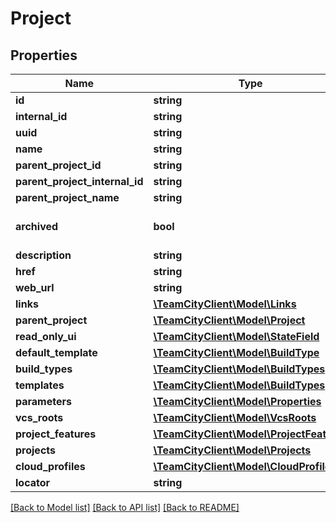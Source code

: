 # Project

## Properties
Name | Type | Description | Notes
------------ | ------------- | ------------- | -------------
**id** | **string** |  | [optional] 
**internal_id** | **string** |  | [optional] 
**uuid** | **string** |  | [optional] 
**name** | **string** |  | [optional] 
**parent_project_id** | **string** |  | [optional] 
**parent_project_internal_id** | **string** |  | [optional] 
**parent_project_name** | **string** |  | [optional] 
**archived** | **bool** |  | [optional] [default to false]
**description** | **string** |  | [optional] 
**href** | **string** |  | [optional] 
**web_url** | **string** |  | [optional] 
**links** | [**\TeamCityClient\Model\Links**](Links.md) |  | [optional] 
**parent_project** | [**\TeamCityClient\Model\Project**](Project.md) |  | [optional] 
**read_only_ui** | [**\TeamCityClient\Model\StateField**](StateField.md) |  | [optional] 
**default_template** | [**\TeamCityClient\Model\BuildType**](BuildType.md) |  | [optional] 
**build_types** | [**\TeamCityClient\Model\BuildTypes**](BuildTypes.md) |  | [optional] 
**templates** | [**\TeamCityClient\Model\BuildTypes**](BuildTypes.md) |  | [optional] 
**parameters** | [**\TeamCityClient\Model\Properties**](Properties.md) |  | [optional] 
**vcs_roots** | [**\TeamCityClient\Model\VcsRoots**](VcsRoots.md) |  | [optional] 
**project_features** | [**\TeamCityClient\Model\ProjectFeatures**](ProjectFeatures.md) |  | [optional] 
**projects** | [**\TeamCityClient\Model\Projects**](Projects.md) |  | [optional] 
**cloud_profiles** | [**\TeamCityClient\Model\CloudProfiles**](CloudProfiles.md) |  | [optional] 
**locator** | **string** |  | [optional] 

[[Back to Model list]](../README.md#documentation-for-models) [[Back to API list]](../README.md#documentation-for-api-endpoints) [[Back to README]](../README.md)


